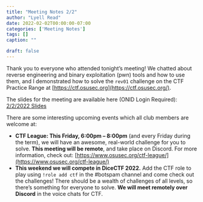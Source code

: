 ```yaml
---
title: "Meeting Notes 2/2"
author: "Lyell Read"
date: 2022-02-02T00:00:00-07:00
categories: ['Meeting Notes']
tags: []
caption: ""

draft: false
---
```


Thank you to everyone who attended tonight’s meeting! We chatted about reverse engineering and binary exploitation (pwn) tools and how to use them, and I demonstrated how to solve the `rev01` challenge on the CTF Practice Range at [https://ctf.osusec.org](https://ctf.osusec.org/).

The slides for the meeting are available here (ONID Login Required): [2/2/2022 Slides](https://docs.google.com/presentation/d/15-nChPrarLVvg2oKLMy3KXsMSwEjvnWC63rMxWKX9iI/edit?usp=sharing)

There are some interesting upcoming events which all club members are welcome at:

- **CTF League: This Friday, 6:00pm – 8:00pm** (and every Friday during the term), we will have an awesome, real-world challenge for you to solve. **This meeting will be remote**, and take place on Discord. For more information, check out: [https://www.osusec.org/ctf-league/](https://www.osusec.org/ctf-league/)
- **This weekend we will compete in DiceCTF 2022.** Add the CTF role to play using `!role add ctf` in the #botspam channel and come check out the challenges! There should be a wealth of challenges of all levels, so there’s something for everyone to solve. **We will meet remotely over Discord** in the voice chats for CTF. 
